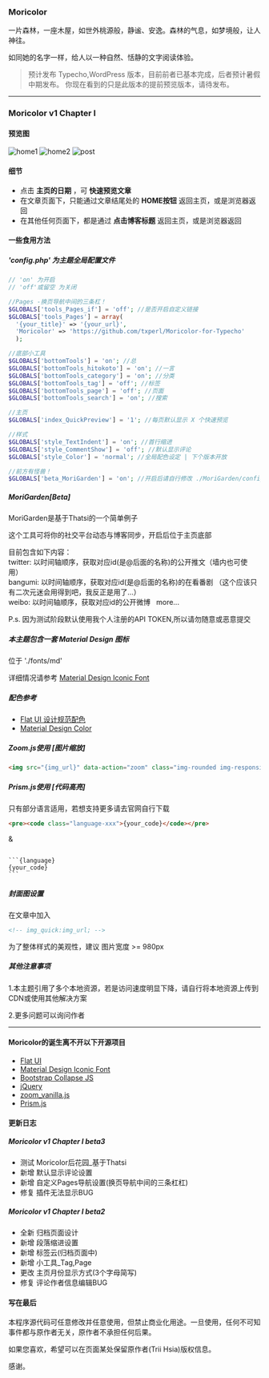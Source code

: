 ### Moricolor
一片森林，一座木屋，如世外桃源般，静谧、安逸。森林的气息，如梦境般，让人神往。

如同她的名字一样，给人以一种自然、恬静的文字阅读体验。

> 预计发布 Typecho,WordPress 版本，目前前者已基本完成，后者预计暑假中期发布。
> 你现在看到的只是此版本的提前预览版本，请待发布。


----------


### Moricolor v1 Chapter I

#### 预览图
![home1](https://dn-loliamp.qbox.me/image/blog/FireShot%20Capture%208%20-%20%E6%A3%AE%E3%81%AE%E8%89%B2%20-%20https___yumoe.com_.png)
![home2](https://dn-loliamp.qbox.me/image/blog/FireShot%20Capture%207%20-%20%E6%A3%AE%E3%81%AE%E8%89%B2%20-%20https___yumoe.com_.png)
![post](https://dn-loliamp.qbox.me/image/blog/FireShot%20Capture%209%20-%20Typecho%20Theme%20Moricolor%20-%20%E6%A3%AE%E4%B9%8B%E8%89%B2%20-%20%E6%A3%AE%E3%81%AE%E8%89%B2%20-%20https___yumoe.com_archives_moricolor.html%20%281%29.png)

#### 细节

 - 点击 **主页的日期** ，可 **快速预览文章**
 - 在文章页面下，只能通过文章结尾处的 **HOME按钮** 返回主页，或是浏览器返回
 - 在其他任何页面下，都是通过 **点击博客标题** 返回主页，或是浏览器返回

#### 一些食用方法

##### 'config.php' 为主题全局配置文件
``` php 
// 'on' 为开启
// 'off'或留空 为关闭

//Pages -换页导航中间的三条杠！
$GLOBALS['tools_Pages_if'] = 'off'; //是否开启自定义链接
$GLOBALS['tools_Pages'] = array(
  '{your_title}' => '{your_url}', 
  'Moricolor' => 'https://github.com/txperl/Moricolor-for-Typecho'
  );

//底部小工具
$GLOBALS['bottomTools'] = 'on'; //总
$GLOBALS['bottomTools_hitokoto'] = 'on'; //一言
$GLOBALS['bottomTools_category'] = 'on'; //分类
$GLOBALS['bottomTools_tag'] = 'off'; //标签
$GLOBALS['bottomTools_page'] = 'off'; //页面
$GLOBALS['bottomTools_search'] = 'on'; //搜索

//主页
$GLOBALS['index_QuickPreview'] = '1'; //每页默认显示 X 个快速预览

//样式
$GLOBALS['style_TextIndent'] = 'on'; //首行缩进
$GLOBALS['style_CommentShow'] = 'off'; //默认显示评论
$GLOBALS['style_Color'] = 'normal'; //全局配色设定 | 下个版本开放

//前方有怪兽！
$GLOBALS['beta_MoriGarden'] = 'on'; //开启后请自行修改 ./MoriGarden/config.php 配置，否则会出事情的！
```

##### MoriGarden[Beta]
MoriGarden是基于Thatsi的一个简单例子

这个工具可将你的社交平台动态与博客同步，开启后位于主页底部

目前包含如下内容：  
twitter: 以时间轴顺序，获取对应id(是@后面的名称)的公开推文（墙内也可使用）  
bangumi: 以时间轴顺序，获取对应id(是@后面的名称)的在看番剧 （这个应该只有二次元迷会用得到吧，我反正是用了...）  
weibo: 以时间轴顺序，获取对应id的公开微博  
more...

P.s. 因为测试阶段默认使用我个人注册的API TOKEN,所以请勿随意或恶意提交

##### 本主题包含一套 Material Design 图标
位于 './fonts/md'

详细情况请参考 [Material Design Iconic Font][1]

##### 配色参考
 - [Flat UI 设计规范配色][2]
 - [Material Design Color][3]

##### Zoom.js使用 [图片缩放]
```html
<img src="{img_url}" data-action="zoom" class="img-rounded img-responsive">
```

##### Prism.js使用 [代码高亮]
只有部分语言适用，若想支持更多请去官网自行下载
```html
<pre><code class="language-xxx">{your_code}</code></pre>
```
&
<pre><code>
```{language}
{your_code}
```
</code></pre>


##### 封面图设置
在文章中加入
```html
<!-- img_quick:img_url; -->
```
为了整体样式的美观性，建议 图片宽度 >= 980px

##### 其他注意事项
1.本主题引用了多个本地资源，若是访问速度明显下降，请自行将本地资源上传到CDN或使用其他解决方案

2.更多问题可以询问作者

----------


#### Moricolor的诞生离不开以下开源项目

 - [Flat UI][5]
 - [Material Design Iconic Font][6]
 - [Bootstrap Collapse JS][7]
 - [jQuery][8]
 - [zoom_vanilla.js][9]
 - [Prism.js][10]

#### 更新日志

##### Moricolor v1 Chapter I beta3

 - 测试 Moricolor后花园_基于Thatsi
 - 新增 默认显示评论设置
 - 新增 自定义Pages导航设置(换页导航中间的三条杠杠)
 - 修复 插件无法显示BUG

##### Moricolor v1 Chapter I beta2

 - 全新 归档页面设计
 - 新增 段落缩进设置
 - 新增 标签云(归档页面中)
 - 新增 小工具_Tag,Page
 - 更改 主页月份显示方式(3个字母简写)
 - 修复 评论作者信息编辑BUG

#### 写在最后

本程序源代码可任意修改并任意使用，但禁止商业化用途。一旦使用，任何不可知事件都与原作者无关，原作者不承担任何后果。

如果您喜欢，希望可以在页面某处保留原作者(Trii Hsia)版权信息。

感谢。


  [1]: http://zavoloklom.github.io/material-design-iconic-font/index.html
  [2]: http://www.bootcss.com/p/flat-ui/
  [3]: https://www.materialpalette.com/colors
  [4]: https://yumoe.com/usr/uploads/2017/05/624856042.png
  [5]: http://www.bootcss.com/p/flat-ui/
  [6]: https://github.com/zavoloklom/material-design-iconic-font
  [7]: http://v3.bootcss.com/javascript/#collapse
  [8]: http://jquery.com/
  [9]: https://github.com/spinningarrow/zoom-vanilla.js
  [10]: http://prismjs.com/
